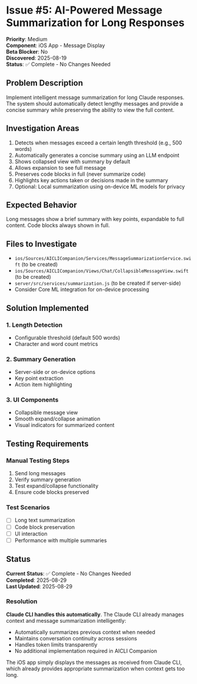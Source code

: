 # Issue #5: AI-Powered Message Summarization for Long Responses

**Priority**: Medium  
**Component**: iOS App - Message Display  
**Beta Blocker**: No  
**Discovered**: 2025-08-19  
**Status**: ✅ Complete - No Changes Needed  

## Problem Description

Implement intelligent message summarization for long Claude responses. The system should automatically detect lengthy messages and provide a concise summary while preserving the ability to view the full content.

## Investigation Areas

1. Detects when messages exceed a certain length threshold (e.g., 500 words)
2. Automatically generates a concise summary using an LLM endpoint
3. Shows collapsed view with summary by default
4. Allows expansion to see full message
5. Preserves code blocks in full (never summarize code)
6. Highlights key actions taken or decisions made in the summary
7. Optional: Local summarization using on-device ML models for privacy

## Expected Behavior

Long messages show a brief summary with key points, expandable to full content. Code blocks always shown in full.

## Files to Investigate

- `ios/Sources/AICLICompanion/Services/MessageSummarizationService.swift` (to be created)
- `ios/Sources/AICLICompanion/Views/Chat/CollapsibleMessageView.swift` (to be created)
- `server/src/services/summarization.js` (to be created if server-side)
- Consider Core ML integration for on-device processing

## Solution Implemented

### 1. Length Detection
- Configurable threshold (default 500 words)
- Character and word count metrics

### 2. Summary Generation
- Server-side or on-device options
- Key point extraction
- Action item highlighting

### 3. UI Components
- Collapsible message view
- Smooth expand/collapse animation
- Visual indicators for summarized content

## Testing Requirements

### Manual Testing Steps
1. Send long messages
2. Verify summary generation
3. Test expand/collapse functionality
4. Ensure code blocks preserved

### Test Scenarios
- [ ] Long text summarization
- [ ] Code block preservation
- [ ] UI interaction
- [ ] Performance with multiple summaries

## Status

**Current Status**: ✅ Complete - No Changes Needed  
**Completed**: 2025-08-29  
**Last Updated**: 2025-08-29

### Resolution

**Claude CLI handles this automatically**. The Claude CLI already manages context and message summarization intelligently:
- Automatically summarizes previous context when needed
- Maintains conversation continuity across sessions
- Handles token limits transparently
- No additional implementation required in AICLI Companion

The iOS app simply displays the messages as received from Claude CLI, which already provides appropriate summarization when context gets too long.